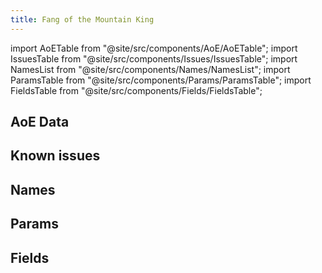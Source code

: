 ```yaml
---
title: Fang of the Mountain King
---
```


import AoETable from "@site/src/components/AoE/AoETable";
import IssuesTable from "@site/src/components/Issues/IssuesTable";
import NamesList from "@site/src/components/Names/NamesList";
import ParamsTable from "@site/src/components/Params/ParamsTable";
import FieldsTable from "@site/src/components/Fields/FieldsTable";

## AoE Data

<AoETable item_key="fangofthemountainking" data_src="weapon" />

## Known issues

<IssuesTable item_key="fangofthemountainking" data_src="weapon" />

## Names

<NamesList item_key="fangofthemountainking" data_src="weapon" />

## Params

<ParamsTable item_key="fangofthemountainking" data_src="weapon" />

## Fields

<FieldsTable item_key="fangofthemountainking" data_src="weapon" />
